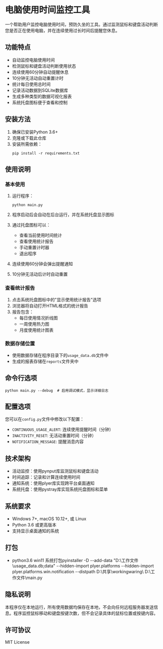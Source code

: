 # 电脑使用时间监控工具

一个帮助用户监控电脑使用时间，预防久坐的工具。通过监测鼠标和键盘活动判断您是否正在使用电脑，并在连续使用过长时间后提醒您休息。

## 功能特点

- 自动监控电脑使用时间
- 检测鼠标和键盘活动判断使用状态
- 连续使用60分钟自动提醒休息
- 10分钟无活动自动重置计时
- 统计每日使用总时间
- 记录活动数据到SQLite数据库
- 生成多种类型的数据可视化报表
- 系统托盘图标便于查看和控制

## 安装方法

1. 确保已安装Python 3.6+
2. 克隆或下载此仓库
3. 安装所需依赖：
   ```
   pip install -r requirements.txt
   ```

## 使用说明

### 基本使用

1. 运行程序：
   ```
   python main.py
   ```

2. 程序启动后会自动在后台运行，并在系统托盘显示图标
3. 通过托盘图标可以：
   - 查看当前使用时间统计
   - 查看使用统计报告
   - 手动重置计时器
   - 退出程序

4. 连续使用60分钟会弹出提醒通知
5. 10分钟无活动后计时自动重置

### 查看统计报告

1. 点击系统托盘图标中的"显示使用统计报告"选项
2. 浏览器将自动打开HTML格式的统计报告
3. 报告包含：
   - 每日使用情况折线图
   - 一周使用热力图
   - 月度使用统计图表

### 数据存储位置

- 使用数据存储在程序目录下的`usage_data.db`文件中
- 生成的报表存储在`reports`文件夹中

## 命令行选项

```
python main.py --debug  # 启用调试模式，显示详细日志
```

## 配置选项

您可以在`config.py`文件中修改以下配置：

- `CONTINUOUS_USAGE_ALERT`: 连续使用提醒时间（分钟）
- `INACTIVITY_RESET`: 无活动重置时间（分钟）
- `NOTIFICATION_MESSAGE`: 提醒消息内容

## 技术架构

- 活动监控：使用pynput库监测鼠标和键盘活动
- 时间追踪：记录和计算连续使用时间
- 通知系统：使用plyer库实现跨平台桌面通知
- 系统托盘：使用pystray库实现系统托盘图标和菜单

## 系统要求

- Windows 7+, macOS 10.12+, 或 Linux
- Python 3.6 或更高版本
- 支持显示桌面通知的系统

## 打包

- python3.6 win11 系统打包pyinstaller -D  --add-data "D:\工作文件\usage_data.db;data"  --hidden-import plyer.platforms --hidden-import plyer.platforms.win.notification  --distpath D:\共享\workingwaring\ D:\工作文件\main.py



## 隐私说明

本程序仅在本地运行，所有使用数据均保存在本地，不会向任何远程服务器发送信息。程序监控鼠标移动和键盘按键次数，但不会记录具体的鼠标位置或按键内容。

## 许可协议

MIT License 